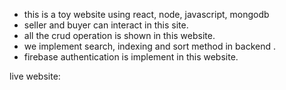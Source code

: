 * this is a toy website using react, node, javascript, mongodb
* seller and buyer can interact in this site.
* all the crud operation is shown in this website.
* we implement search, indexing and sort method in backend .
* firebase authentication is implement in this website.


live website: 